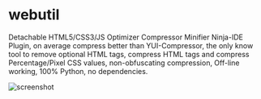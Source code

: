 webutil
=======

Detachable HTML5/CSS3/JS Optimizer Compressor Minifier Ninja-IDE Plugin, on average compress better than YUI-Compressor,
the only know tool to remove optional HTML tags, compress HTML tags and compress Percentage/Pixel CSS values, 
non-obfuscating compression, Off-line working, 100% Python, no dependencies.


![screenshot](https://lh5.googleusercontent.com/-VrZaq-GRnhQ/Uf1eu4A7uVI/AAAAAAAADTU/8iCragct2VQ/w453-h1052-no/temp.jpg)
